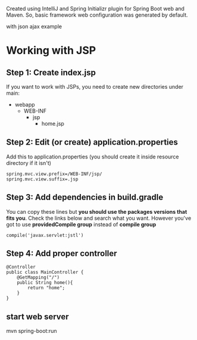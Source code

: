 Created using IntelliJ and Spring Initializr plugin for Spring Boot web and Maven. So, basic framework web configuration was generated by default.

with json ajax example

# Working with JSP

## Step 1: Create index.jsp
If you want to work with JSPs, you need to create new directories under main:

- webapp
  - WEB-INF
      - jsp
        - home.jsp

## Step 2: Edit (or create) application.properties
Add this to application.properties (you should create it inside resource directory if it isn't)

```
spring.mvc.view.prefix=/WEB-INF/jsp/
spring.mvc.view.suffix=.jsp
```
## Step 3: Add dependencies in build.gradle
You can copy these lines but **you should use the packages versions that fits you**. Check the links below and search what you want. However you've got to use **providedCompile group** instead of **compile group** 
```
compile('javax.servlet:jstl')
```
## Step 4: Add proper controller
```
@Controller
public class MainController {
    @GetMapping("/")
    public String home(){
        return "home";
    }
}
```
## start web server
mvn spring-boot:run
